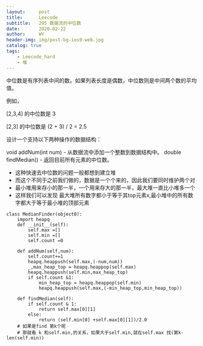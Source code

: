 ```yaml
---
layout:     post
title:      Leecode
subtitle:   295 数据流的中位数
date:       2020-02-22
author:     WY
header-img: img/post-bg-ios9-web.jpg
catalog: true
tags:
    - Leecode_hard
    - 堆
---
```


中位数是有序列表中间的数。如果列表长度是偶数，中位数则是中间两个数的平均值。

例如，

[2,3,4] 的中位数是 3

[2,3] 的中位数是 (2 + 3) / 2 = 2.5

设计一个支持以下两种操作的数据结构：

void addNum(int num) - 从数据流中添加一个整数到数据结构中。
double findMedian() - 返回目前所有元素的中位数。

- 这种快速去中位数的问题一般都想到建立堆
- 而这个不同于之前我们做的，数据是一个个来的，因此我们要同时维护两个对
- 最小堆用来存小的那一半，一个用来存大的那一半，最大堆一直比小堆多一个
- 这样我们可以发现 最大堆所有数字都小于等于其top元素x,最小堆中的所有数字都大于等于最小堆的顶部元素

```
class MedianFinder(object0):
    import heapq
    def __init__(self):
        self.max =[]
        self.min =[]
        self.count =0

    def addNum(self,num):
        self.count+=1
        heapq.heappush(self.max,(-num,num))
        _,max_heap_top = heapq.heappop(self.max)
        heapq.heappush(self.min,max_heap_top)
        if self.count &1:
            min_heap_top = heapq.heappop(self.min)
            heapq.heappush(self.max,(-min_heap_top,min_heap_top))

    def findMedian(self):
        if self.count & 1:
            return self.max[0][1]
        else:
            return (self.min[0] +self.max[0][1])/2.0
    # 如果是find 第k个呢
    # 那就看 k 和self.min,的关系，如果大于self.min,就在self.max 找(第k-len(self.min))
```
